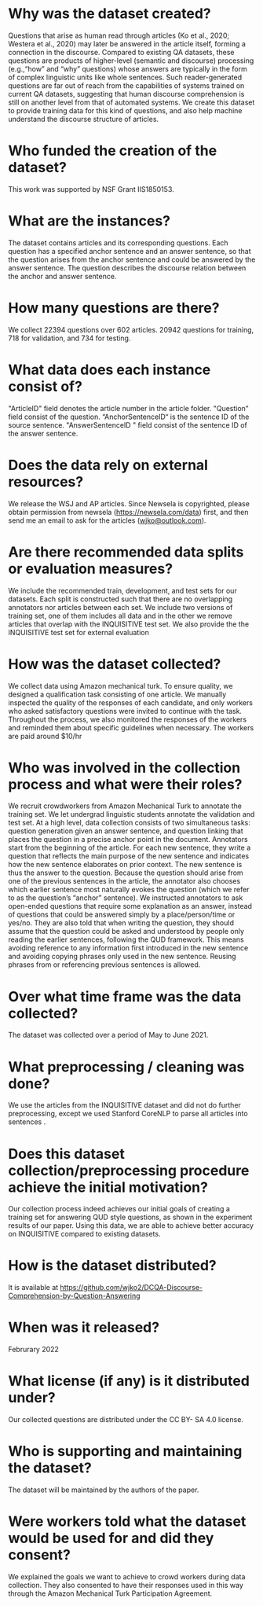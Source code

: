 # Why was the dataset created?


Questions that arise as human read through articles (Ko et al., 2020; Westera et al., 2020) may later be answered in the article itself, forming a connection in the discourse. Compared to existing QA datasets, these questions are products of higher-level (semantic and discourse) processing (e.g.,“how” and “why” questions) whose answers are typically in the form of complex linguistic units like whole sentences. Such reader-generated questions are far out of reach from the capabilities of systems trained on current QA datasets, suggesting that human discourse comprehension is still on another level from that of automated systems. We create this dataset to provide training data for this kind of questions, and also help machine understand the discourse structure of articles.

# Who funded the creation of the dataset?
This work was supported by NSF Grant IIS1850153.



# What are the instances?

The dataset contains articles and its corresponding questions. Each question has a specified anchor sentence and an answer sentence, so that the question arises from the anchor sentence and could be answered by the answer sentence. The question describes the discourse relation between the anchor and answer sentence.


# How many questions are there?

We collect 22394 questions over 602 articles. 20942 questions for training,  718 for validation, and 734 for testing.


# What data does each instance consist of? 
"ArticleID" field denotes the article number in the article folder. "Question" field consist of the question. “AnchorSentenceID“ is the sentence ID of the source sentence. "AnswerSentenceID " field consist of the sentence ID of  the answer sentence. 

# Does the data rely on external resources?
We release the WSJ and AP articles. Since Newsela is copyrighted, please obtain permission from newsela (https://newsela.com/data) first, and then send me an email to ask for the articles (wjko@outlook.com).



# Are there recommended data splits or evaluation measures?

We include the recommended train, development, and test sets for our datasets. Each split is constructed such that there are no overlapping annotators nor articles between each set. 
We include two versions of training set, one of them includes all data and in the other we remove articles that overlap with the INQUISITIVE test set. We also provide the the INQUISITIVE test set for external evaluation

# How was the dataset collected?

We collect data using Amazon mechanical turk. To ensure quality, we designed a qualification task consisting of one article. We manually inspected the quality of the responses of each candidate, and only workers who asked satisfactory questions were invited to continue with the task. Throughout the process, we also monitored the responses of the workers and reminded them about specific guidelines when necessary. The workers are paid around $10/hr


# Who was involved in the collection process and what were their roles?
We recruit crowdworkers from Amazon Mechanical Turk to annotate the training set. We let undergrad linguistic students annotate the validation and test set.
 At a high level, data collection consists of two simultaneous tasks: question generation given an answer sentence, and question linking that places the question in a precise anchor point in the document. Annotators start from the beginning of the article. For each new sentence, they write a question that reflects the main purpose of the new sentence and indicates how the new sentence elaborates on prior context. The new sentence is thus the answer to the question. Because the question should arise from one of the previous sentences in the article, the annotator also chooses which earlier sentence most naturally evokes the question (which we refer to as the question’s “anchor” sentence). We instructed annotators to ask open-ended questions that require some explanation as an answer, instead of questions that could be answered simply by a place/person/time or yes/no. They are also told that when writing the question, they should assume that the question could be asked and understood by people only reading the earlier sentences, following the QUD framework. This means avoiding reference to any information first introduced in the new sentence and avoiding copying phrases only used in the new sentence. Reusing phrases from or referencing previous sentences is allowed. 

# Over what time frame was the data collected?
The dataset was collected over a period of May to June 2021.



# What preprocessing / cleaning was done?
We use the articles from the INQUISITIVE dataset and did not do further preprocessing, except we used Stanford CoreNLP to parse all articles into sentences .


# Does this dataset collection/preprocessing procedure achieve the initial motivation? 
Our collection process indeed achieves our initial goals of creating a training set for answering QUD style questions, as shown in the experiment results of our paper. Using this data, we are able to achieve better accuracy on INQUISITIVE compared to existing datasets. 



# How is the dataset distributed? 
It is available at https://github.com/wjko2/DCQA-Discourse-Comprehension-by-Question-Answering




# When was it released?
Februrary 2022 

# What license (if any) is it distributed under? 
Our collected questions are distributed under the CC BY- SA 4.0 license.


# Who is supporting and maintaining the dataset? 

The dataset will be maintained by the authors of the paper.


# Were workers told what the dataset would be used for and did they consent?

We explained the goals we want to achieve to crowd workers during data collection. They also consented to have their responses used in this way through the Amazon Mechanical Turk Participation Agreement.

